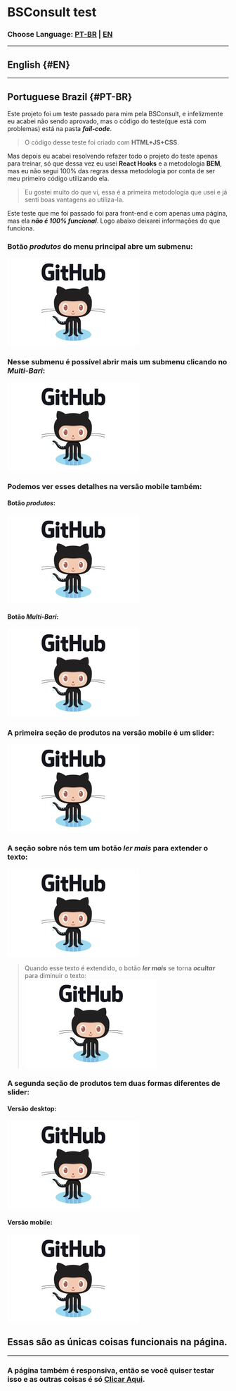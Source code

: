 # BSConsult test
### Choose Language: [PT-BR](#PT-BR) | [EN](#EN)
---
## English {#EN}

---
## Portuguese Brazil {#PT-BR}

Este projeto foi um teste passado para mim pela BSConsult, e infelizmente eu acabei não sendo aprovado, mas o código do teste(que está com problemas) está na pasta **_fail-code_**.
>O código desse teste foi criado com **HTML+JS+CSS**.

Mas depois eu acabei resolvendo refazer todo o projeto do teste apenas para treinar, só que dessa vez eu usei **React Hooks** e a metodologia **BEM**, mas eu não segui 100% das regras dessa metodologia por conta de ser meu primeiro código utilizando ela.
>Eu gostei muito do que vi, essa é a primeira metodologia que usei e já senti boas vantagens ao utiliza-la.

Este teste que me foi passado foi para front-end e com apenas uma página, mas ela ***não é 100% funcional***. Logo abaixo deixarei informações do que funciona.

### Botão ***produtos*** do menu principal abre um submenu:
![Botão Produtos](./github.jpg)

### Nesse submenu é possível abrir mais um submenu clicando no ***Multi-Bari***:
![Botão Multi Bari](./github.jpg)

### Podemos ver esses detalhes na versão **mobile** também:
#### Botão ***produtos***:
![Botão Produtos Mobile](./github.jpg)

#### Botão ***Multi-Bari***:
![Botão Multi Bari Mobile](./github.jpg)

### A primeira seção de produtos na versão **mobile** é um slider:
![Slider Seção 1 de Produtos](./github.jpg)

### A seção **sobre nós** tem um botão ***ler mais*** para extender o texto:
![Botão Ler Mais](./github.jpg)

> Quando esse texto é extendido, o botão ***ler mais*** se torna ***ocultar*** para diminuir o texto:  
![Botão Ocultar](./github.jpg)

### A segunda seção de produtos tem duas formas diferentes de slider:
#### Versão **desktop**:
![Slider Seção 2 de Produtos Desktop](./github.jpg)

#### Versão **mobile**:
![Slider Seção 2 de Produtos mobile](./github.jpg)

## Essas são as únicas coisas funcionais na página.

---

### A página também é responsiva, então se você quiser testar isso e as outras coisas é só [Clicar Aqui](https://testsite.com).